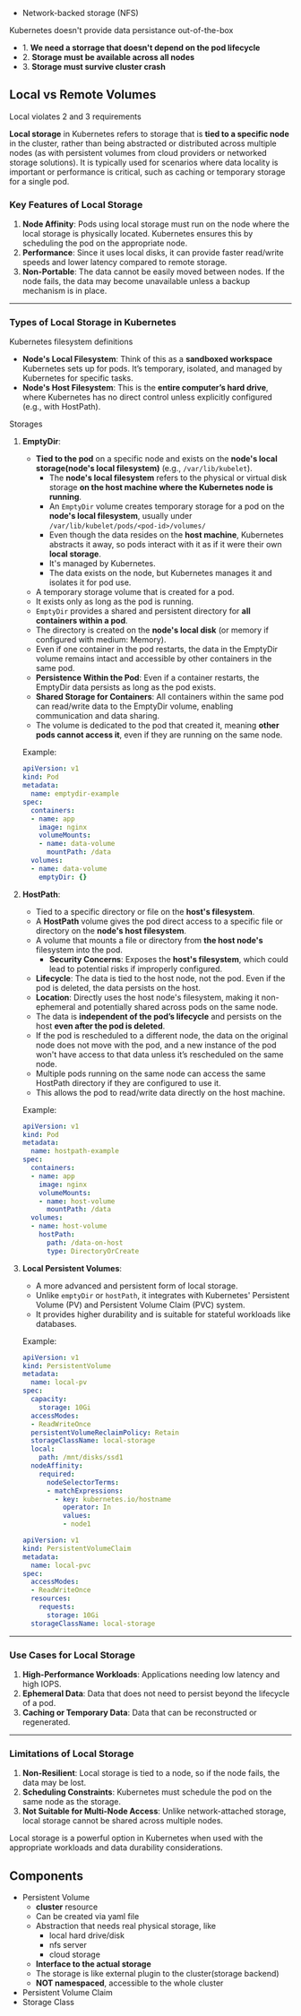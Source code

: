 - Network-backed storage (NFS)

Kubernetes doesn't provide data persistance out-of-the-box

- 1\. **We need a storrage that doesn't depend on the pod lifecycle**
- 2\. **Storage must be available across all nodes**
- 3\. **Storage must survive cluster crash**

## Local vs Remote Volumes

Local violates 2 and 3 requirements

**Local storage** in Kubernetes refers to storage that is **tied to a specific node** in the cluster, rather than being abstracted or distributed across multiple nodes (as with persistent volumes from cloud providers or networked storage solutions). It is typically used for scenarios where data locality is important or performance is critical, such as caching or temporary storage for a single pod.

### **Key Features of Local Storage**
1. **Node Affinity**: Pods using local storage must run on the node where the local storage is physically located. Kubernetes ensures this by scheduling the pod on the appropriate node.
2. **Performance**: Since it uses local disks, it can provide faster read/write speeds and lower latency compared to remote storage.
3. **Non-Portable**: The data cannot be easily moved between nodes. If the node fails, the data may become unavailable unless a backup mechanism is in place.

---

### **Types of Local Storage in Kubernetes**

Kubernetes filesystem definitions
- **Node's Local Filesystem**: Think of this as a **sandboxed workspace** Kubernetes sets up for pods. It’s temporary, isolated, and managed by Kubernetes for specific tasks.
- **Node's Host Filesystem**: This is the **entire computer’s hard drive**, where Kubernetes has no direct control unless explicitly configured (e.g., with HostPath).

Storages
1. **EmptyDir**:
   - **Tied to the pod** on a specific node and exists on the **node's local storage(node's local filesystem)** (e.g., `/var/lib/kubelet`).
     - The **node's local filesystem** refers to the physical or virtual disk storage **on the host machine where the Kubernetes node is running**.
     - An `EmptyDir` volume creates temporary storage for a pod on the **node's local filesystem**, usually under `/var/lib/kubelet/pods/<pod-id>/volumes/`
     - Even though the data resides on the **host machine**, Kubernetes abstracts it away, so pods interact with it as if it were their own **local storage**.
     - It's managed by Kubernetes.
     - The data exists on the node, but Kubernetes manages it and isolates it for pod use.
   - A temporary storage volume that is created for a pod.
   - It exists only as long as the pod is running.
   - `EmptyDir` provides a shared and persistent directory for **all containers within a pod**.
   - The directory is created on the **node's local disk** (or memory if configured with medium: Memory).
   - Even if one container in the pod restarts, the data in the EmptyDir volume remains intact and accessible by other containers in the same pod.
   - **Persistence Within the Pod**: Even if a container restarts, the EmptyDir data persists as long as the pod exists.
   - **Shared Storage for Containers**: All containers within the same pod can read/write data to the EmptyDir volume, enabling communication and data sharing.
   - The volume is dedicated to the pod that created it, meaning **other pods cannot access it**, even if they are running on the same node.

   Example:
   ```yaml
   apiVersion: v1
   kind: Pod
   metadata:
     name: emptydir-example
   spec:
     containers:
     - name: app
       image: nginx
       volumeMounts:
       - name: data-volume
         mountPath: /data
     volumes:
     - name: data-volume
       emptyDir: {}
   ```

3. **HostPath**:
   - Tied to a specific directory or file on the **host's filesystem**.
   - A **HostPath** volume gives the pod direct access to a specific file or directory on the **node's host filesystem**.
   - A volume that mounts a file or directory from **the host node's** filesystem into the pod.
     - **Security Concerns**: Exposes the **host's filesystem**, which could lead to potential risks if improperly configured.
   - **Lifecycle**: The data is tied to the host node, not the pod. Even if the pod is deleted, the data persists on the host.
   - **Location**: Directly uses the host node's filesystem, making it non-ephemeral and potentially shared across pods on the same node.
   - The data is **independent of the pod’s lifecycle** and persists on the host **even after the pod is deleted**.
   - If the pod is rescheduled to a different node, the data on the original node does not move with the pod, and a new instance of the pod won't have access to that data unless it’s rescheduled on the same node.
   - Multiple pods running on the same node can access the same HostPath directory if they are configured to use it.
   - This allows the pod to read/write data directly on the host machine.

   Example:
   ```yaml
   apiVersion: v1
   kind: Pod
   metadata:
     name: hostpath-example
   spec:
     containers:
     - name: app
       image: nginx
       volumeMounts:
       - name: host-volume
         mountPath: /data
     volumes:
     - name: host-volume
       hostPath:
         path: /data-on-host
         type: DirectoryOrCreate
   ```

5. **Local Persistent Volumes**:
   - A more advanced and persistent form of local storage.
   - Unlike `emptyDir` or `hostPath`, it integrates with Kubernetes' Persistent Volume (PV) and Persistent Volume Claim (PVC) system.
   - It provides higher durability and is suitable for stateful workloads like databases.

   Example:
   ```yaml
   apiVersion: v1
   kind: PersistentVolume
   metadata:
     name: local-pv
   spec:
     capacity:
       storage: 10Gi
     accessModes:
     - ReadWriteOnce
     persistentVolumeReclaimPolicy: Retain
     storageClassName: local-storage
     local:
       path: /mnt/disks/ssd1
     nodeAffinity:
       required:
         nodeSelectorTerms:
         - matchExpressions:
           - key: kubernetes.io/hostname
             operator: In
             values:
             - node1
   ```

   ```yaml
   apiVersion: v1
   kind: PersistentVolumeClaim
   metadata:
     name: local-pvc
   spec:
     accessModes:
     - ReadWriteOnce
     resources:
       requests:
         storage: 10Gi
     storageClassName: local-storage
   ```

---

### **Use Cases for Local Storage**
1. **High-Performance Workloads**: Applications needing low latency and high IOPS.
2. **Ephemeral Data**: Data that does not need to persist beyond the lifecycle of a pod.
3. **Caching or Temporary Data**: Data that can be reconstructed or regenerated.

---

### **Limitations of Local Storage**
1. **Non-Resilient**: Local storage is tied to a node, so if the node fails, the data may be lost.
2. **Scheduling Constraints**: Kubernetes must schedule the pod on the same node as the storage.
3. **Not Suitable for Multi-Node Access**: Unlike network-attached storage, local storage cannot be shared across multiple nodes.

Local storage is a powerful option in Kubernetes when used with the appropriate workloads and data durability considerations.


## Components
- Persistent Volume
  - **cluster** resource
  - Can be created via yaml file
  - Abstraction that needs real physical storage, like
    - local hard drive/disk
    - nfs server
    - cloud storage
  - **Interface to the actual storage**
  - The storage is like external plugin to the cluster(storage backend)
  - **NOT namespaced**, accessible to the whole cluster
- Persistent Volume Claim
- Storage Class

